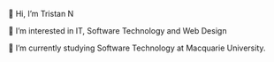 👋 Hi, I’m Tristan N

👀 I’m interested in IT, Software Technology and Web Design

🌱 I’m currently studying Software Technology at Macquarie University.
